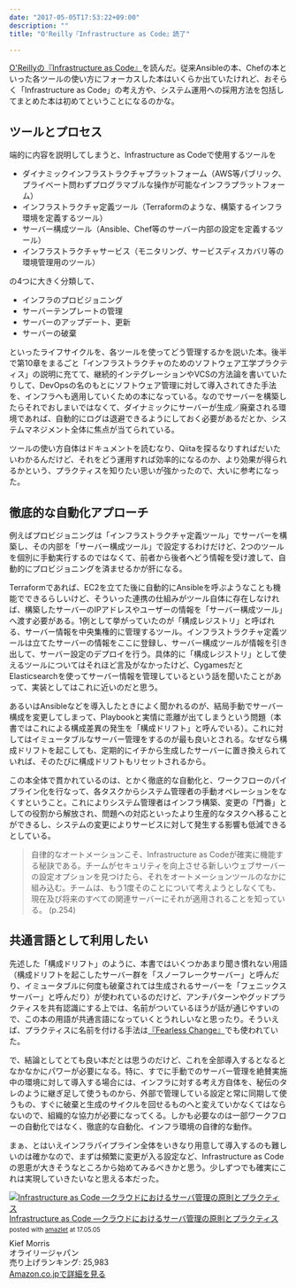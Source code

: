 ```yaml
---
date: "2017-05-05T17:53:22+09:00"
description: ""
title: "O'Reilly『Infrastructure as Code』読了"

---
```


[O'Reillyの『Infrastructure as Code』](https://www.oreilly.co.jp/books/9784873117966/)を読んだ。従来Ansibleの本、Chefの本といった各ツールの使い方にフォーカスした本はいくらか出ていたけれど、おそらく「Infrastructure as Code」の考え方や、システム運用への採用方法を包括してまとめた本は初めてということになるのかな。

## ツールとプロセス

端的に内容を説明してしまうと、Infrastructure as Codeで使用するツールを

* ダイナミックインフラストラクチャプラットフォーム（AWS等パブリック、プライベート問わずプログラマブルな操作が可能なインフラプラットフォーム）
* インフラストラクチャ定義ツール（Terraformのような、構築するインフラ環境を定義するツール）
* サーバー構成ツール（Ansible、Chef等のサーバー内部の設定を定義するツール）
* インフラストラクチャサービス（モニタリング、サービスディスカバリ等の環境管理用のツール）

の4つに大きく分類して、

* インフラのプロビジョニング
* サーバーテンプレートの管理
* サーバーのアップデート、更新
* サーバーの破棄

といったライフサイクルを、各ツールを使ってどう管理するかを説いた本。後半で第10章をまるごと「インフラストラクチャのためのソフトウェア工学プラクティス」の説明に充てて、継続的インテグレーションやVCSの方法論を書いていたりして、DevOpsの名のもとにソフトウェア管理に対して導入されてきた手法を、インフラへも適用していくための本になっている。なのでサーバーを構築したらそれでおしまいではなくて、ダイナミックにサーバーが生成／廃棄される環境であれば、自動的にログは退避できるようにしておく必要があるだとか、システムマネジメント全体に焦点が当てられている。

ツールの使い方自体はドキュメントを読むなり、Qiitaを探るなりすればだいたいわかるんだけど、それをどう運用すれば効率的になるのか、より効果が得られるかという、プラクティスを知りたい思いが強かったので、大いに参考になった。

## 徹底的な自動化アプローチ

例えばプロビジョニングは「インフラストラクチャ定義ツール」でサーバーを構築し、その内部を「サーバー構成ツール」で設定するわけだけど、2つのツールを個別に手動実行するのではなくて、前者から後者へどう情報を受け渡して、自動的にプロビジョニングを済ませるかが肝になる。

Terraformであれば、EC2を立てた後に自動的にAnsibleを呼ぶようなことも機能でできるらしいけど、そういった連携の仕組みがツール自体に存在しなければ、構築したサーバーのIPアドレスやユーザーの情報を「サーバー構成ツール」へ渡す必要がある。1例として挙がっていたのが「構成レジストリ」と呼ばれる、サーバー情報を中央集権的に管理するツール。インフラストラクチャ定義ツールは立てたサーバーの情報をここに登録し、サーバー構成ツールが情報を引き出して、サーバー設定のデプロイを行う。具体的に「構成レジストリ」として使えるツールについてはそれほど言及がなかったけど、CygamesだとElasticsearchを使ってサーバー情報を管理しているという話を聞いたことがあって、実装としてはこれに近いのだと思う。

<script async class="speakerdeck-embed" data-slide="46" data-id="c6f07c336b90417f9a1361c9afb5eb07" data-ratio="1.33333333333333" src="//speakerdeck.com/assets/embed.js"></script>

あるいはAnsibleなどを導入したときによく聞かれるのが、結局手動でサーバー構成を変更してしまって、Playbookと実情に乖離が出てしまうという問題（本書ではこれによる構成差異の発生を「構成ドリフト」と呼んでいる）。これに対してはイミュータブルなサーバー管理をするのが最も良いとされる。なぜなら構成ドリフトを起こしても、定期的にイチから生成したサーバーに置き換えられていれば、そのたびに構成ドリフトもリセットされるから。

この本全体で貫かれているのは、とかく徹底的な自動化と、ワークフローのパイプライン化を行なって、各タスクからシステム管理者の手動オペレーションをなくすということ。これによりシステム管理者はインフラ構築、変更の「門番」としての役割から解放され、問題への対応といったより生産的なタスクへ移ることができるし、システムの変更によりサービスに対して発生する影響も低減できるとしている。

> 自律的なオートメーションこそ、Infrastructure as Codeが確実に機能する秘訣である。チームがセキュリティを向上させる新しいウェブサーバーの設定オプションを見つけたら、それをオートメーションツールのなかに組み込む。チームは、もう1度そのことについて考えようとしなくても、現在及び将来のすべての関連サーバーにそれが適用されることを知っている。 (p.254)

## 共通言語として利用したい

先述した「構成ドリフト」のように、本書ではいくつかあまり聞き慣れない用語（構成ドリフトを起こしたサーバー群を「スノーフレークサーバー」と呼んだり、イミュータブルに何度も破棄されては生成されるサーバーを「フェニックスサーバー」と呼んだり）が使われているのだけど、アンチパターンやグッドプラクティスを共有認識にする上では、名前がついているほうが話が通じやすいので、この本の用語が共通言語になっていくとうれしいなと思ったり。そういえば、プラクティスに名前を付ける手法は[『Fearless Change』](https://www.amazon.co.jp/dp/462108786X)でも使われていた。

で、結論としてとても良い本だとは思うのだけど、これを全部導入するとなるとなかなかにパワーが必要になる。特に、すでに手動でのサーバー管理を絶賛実施中の環境に対して導入する場合には、インフラに対する考え方自体を、秘伝のタレのように継ぎ足して使うものから、外部で管理している設定と常に同期して使うもの、すぐに破棄と生成のサイクルを回せるものへと変えていかなくてはならないので、組織的な協力が必要になってくる。しかも必要なのは一部ワークフローの自動化ではなく、徹底的な自動化、インフラ環境の自律的な動作。

まぁ、とはいえインフラパイプライン全体をいきなり用意して導入するのも難しいのは確かなので、まずは頻繁に変更が入る設定など、Infrastructure as Codeの恩恵が大きそうなところから始めてみるべきかと思う。少しずつでも確実にこれは実現していきたいなと思える本だった。

<div class="amazlet-box" style="margin-bottom:0px;"><div class="amazlet-image" style="float:left;margin:0px 12px 1px 0px;"><a href="http://www.amazon.co.jp/exec/obidos/ASIN/4873117968/diary081213-22/ref=nosim/" name="amazletlink" target="_blank"><img src="https://images-fe.ssl-images-amazon.com/images/I/51YYyQ6-t6L._SL160_.jpg" alt="Infrastructure as Code ―クラウドにおけるサーバ管理の原則とプラクティス" style="border: none;" /></a></div><div class="amazlet-info" style="line-height:120%; margin-bottom: 10px"><div class="amazlet-name" style="margin-bottom:10px;line-height:120%"><a href="http://www.amazon.co.jp/exec/obidos/ASIN/4873117968/diary081213-22/ref=nosim/" name="amazletlink" target="_blank">Infrastructure as Code ―クラウドにおけるサーバ管理の原則とプラクティス</a><div class="amazlet-powered-date" style="font-size:80%;margin-top:5px;line-height:120%">posted with <a href="http://www.amazlet.com/" title="amazlet" target="_blank">amazlet</a> at 17.05.05</div></div><div class="amazlet-detail">Kief Morris <br />オライリージャパン <br />売り上げランキング: 25,983<br /></div><div class="amazlet-sub-info" style="float: left;"><div class="amazlet-link" style="margin-top: 5px"><a href="http://www.amazon.co.jp/exec/obidos/ASIN/4873117968/diary081213-22/ref=nosim/" name="amazletlink" target="_blank">Amazon.co.jpで詳細を見る</a></div></div></div><div class="amazlet-footer" style="clear: left"></div></div>


